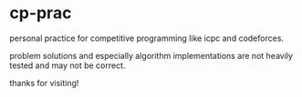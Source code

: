 # cp-prac

personal practice for competitive programming like icpc and codeforces.

problem solutions and especially algorithm implementations are not heavily tested and may not be correct.

thanks for visiting!